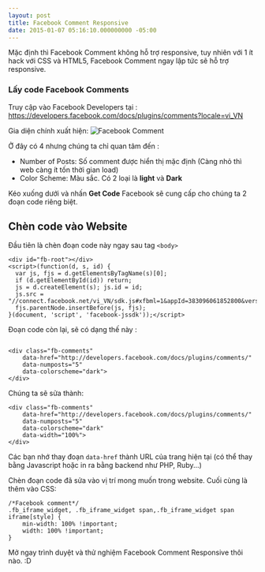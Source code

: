 ```yaml
---
layout: post
title: Facebook Comment Responsive
date: 2015-01-07 05:16:10.000000000 -05:00
---
```

Mặc định thì Facebook Comment không hỗ trợ responsive, tuy nhiên với 1 ít hack với CSS và HTML5, Facebook Comment ngay lập tức sẽ hỗ trợ responsive.

### Lấy code Facebook Comments
Truy cập vào Facebook Developers tại : https://developers.facebook.com/docs/plugins/comments?locale=vi_VN

Gia diện chính xuất hiện:
![Facebook Comment](/content/images/2015/01/facebookcomment.jpg)

Ở đây có 4 nhưng chúng ta chỉ quan tâm đến :

* Number of Posts: Số comment được hiển thị mặc định (Càng nhỏ thì web càng ít tốn thời gian load)
* Color Scheme: Màu sắc. Có 2 loại là **light** và **Dark**

Kéo xuống dưới và nhấn **Get Code**
Facebook sẽ cung cấp cho chúng ta 2 đoạn code riêng biệt.

## Chèn code vào Website
Đầu tiên là chèn đoạn code này ngay sau tag `<body>`
```language-javascript
<div id="fb-root"></div>
<script>(function(d, s, id) {
  var js, fjs = d.getElementsByTagName(s)[0];
  if (d.getElementById(id)) return;
  js = d.createElement(s); js.id = id;
  js.src = "//connect.facebook.net/vi_VN/sdk.js#xfbml=1&appId=383096061852800&version=v2.0";
  fjs.parentNode.insertBefore(js, fjs);
}(document, 'script', 'facebook-jssdk'));</script>
```
Đoạn code còn lại, sẽ có dạng thế này :
```language-javascript

<div class="fb-comments" 
	data-href="http://developers.facebook.com/docs/plugins/comments/" 
    data-numposts="5" 
	data-colorscheme="dark">
</div>

```
Chúng ta sẽ sửa thành:
```language-javascript
<div class="fb-comments" 
	data-href="http://developers.facebook.com/docs/plugins/comments/" 
    data-numposts="5" 
    data-colorscheme="dark" 
    data-width="100%">
</div>
```
Các bạn nhớ thay đoạn `data-href` thành URL của trang hiện tại (có thể thay bằng Javascript hoặc in ra bằng backend như PHP, Ruby...)

Chèn đoạn code đã sửa vào vị trí mong muốn trong website.
Cuối cùng là thêm vào CSS:
```language-css
/*Facebook comment*/
.fb_iframe_widget, .fb_iframe_widget span,.fb_iframe_widget span iframe[style] {
    min-width: 100% !important;
    width: 100% !important;
}
```
Mở ngay trình duyệt và thử nghiệm Facebook Comment Responsive thôi nào. :D
